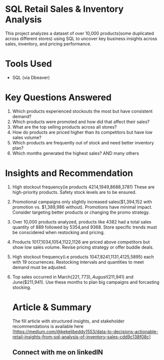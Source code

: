 # SQL Retail Sales & Inventory Analysis
This project analyzes a dataset of over 10,000 products(some duplicated across different stores) using SQL to uncover key 
business insights across sales, inventory, and pricing performance.

# Tools Used
- SQL (via Dbeaver)

# Key Questions Answered
1. Which products experienced stockouts the most but have consistent demand?
2. Which products were promoted and how did that affect their sales?
3. What are the top selling products across all stores?
4. How do products are priced higher than its competitors but have low sales volume?
5. Which products are frequently out of stock and need better inventory plan?
6. Which months generated the highest sales?
   AND many others

# Insights and Recommendation
1. High stockout frequency(ie products 4214,1949,8688,3781) These are high-priority products. Safety
   stock levels are to be ensured.
2. Promotional campaigns only slightly increased sales($1,394,152 with promotion vs. $1,389,986 without). Promotions have
   minimal impact. Consider targeting better products or changing the promo strategy.
3. Over 10,000 products analyzed, products like 4382 had a total sales quantity of 889 followed by 5354,and 9368. Store
   specific trends must be conscidered when restocking and pricing.
4. Products 1017,1034,1054,1122,1126 are priced above competitors but show low sales volume. Revise pricing strategy or offer
   buddle deals.
5. High stockout frequency(i.e products 1047,8241,1131,4125,5895) each with 19 occurrences. Restocking intervals and
   quantities to meet demand must be adjusted.
6. Top sales occurred in March($221,773), August($211,941) and June($211,941). Use these months to plan big campaigns and
   forcasting stocking.

   # Article & Summary
   The fill article with structured insights, and stakeholder recommendations is available here
   [https://medium.com/@kekelibeddy1553/data-to-decisions-actionable-retail-insights-from-sql-analysis-of-inventory-sales-cdd9c138f08c]

   ## Connect with me on linkedIN
   

